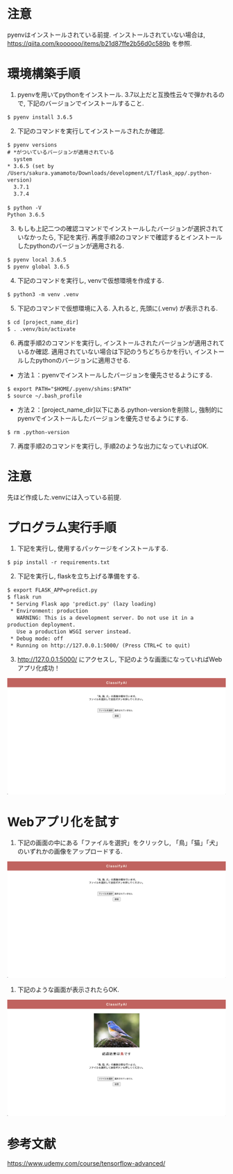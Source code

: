 # 注意
pyenvはインストールされている前提. 
インストールされていない場合は, https://qiita.com/koooooo/items/b21d87ffe2b56d0c589b を参照.

# 環境構築手順
1. pyenvを用いてpythonをインストール. 3.7以上だと互換性云々で弾かれるので, 下記のバージョンでインストールすること.
```
$ pyenv install 3.6.5
```

2. 下記のコマンドを実行してインストールされたか確認.
```
$ pyenv versions
# *がついているバージョンが適用されている
  system
* 3.6.5 (set by /Users/sakura.yamamoto/Downloads/development/LT/flask_app/.python-version)
  3.7.1
  3.7.4

$ python -V
Python 3.6.5
```

3. もしも上記二つの確認コマンドでインストールしたバージョンが選択されていなかったら, 下記を実行. 再度手順2のコマンドで確認するとインストールしたpythonのバージョンが適用される.
```
$ pyenv local 3.6.5
$ pyenv global 3.6.5
```

4. 下記のコマンドを実行し, venvで仮想環境を作成する. 
```
$ python3 -m venv .venv
```

5. 下記のコマンドで仮想環境に入る. 入れると, 先頭に(.venv) が表示される. 
```
$ cd [project_name_dir]
$ . .venv/bin/activate
```

6. 再度手順2のコマンドを実行し, インストールされたバージョンが適用されているか確認. 適用されていない場合は下記のうちどちらかを行い, インストールしたpythonのバージョンに適用させる. 

- 方法１：pyenvでインストールしたバージョンを優先させるようにする.
```
$ export PATH="$HOME/.pyenv/shims:$PATH"
$ source ~/.bash_profile
```

- 方法２：[project_name_dir]以下にある.python-versionを削除し, 強制的にpyenvでインストールしたバージョンを優先させるようにする.
```
$ rm .python-version
```

7. 再度手順2のコマンドを実行し, 手順2のような出力になっていればOK.

# 注意
先ほど作成した.venvには入っている前提. 

# プログラム実行手順
1. 下記を実行し, 使用するパッケージをインストールする. 
```
$ pip install -r requirements.txt
```

2. 下記を実行し, flaskを立ち上げる準備をする. 
```
$ export FLASK_APP=predict.py
$ flask run
 * Serving Flask app 'predict.py' (lazy loading)
 * Environment: production
   WARNING: This is a development server. Do not use it in a production deployment.
   Use a production WSGI server instead.
 * Debug mode: off
 * Running on http://127.0.0.1:5000/ (Press CTRL+C to quit)
```

3. http://127.0.0.1:5000/ にアクセスし, 下記のような画面になっていればWebアプリ化成功！
<img src='./src/access_img.png'>


# Webアプリ化を試す
1. 下記の画面の中にある「ファイルを選択」をクリックし, 「鳥」「猫」「犬」のいずれかの画像をアップロードする. 
<img src='./src/access_img.png'> 

1. 下記のような画面が表示されたらOK. 
<img src='./src/test_result.png'>


# 参考文献
https://www.udemy.com/course/tensorflow-advanced/
